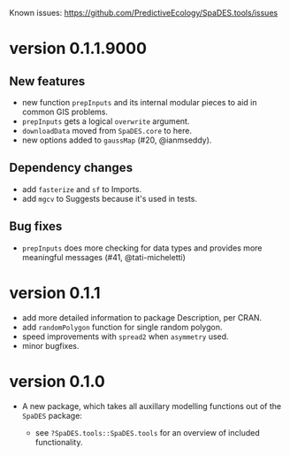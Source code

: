 Known issues: https://github.com/PredictiveEcology/SpaDES.tools/issues

version 0.1.1.9000
=============

## New features

* new function `prepInputs` and its internal modular pieces to aid in common GIS problems.
* `prepInputs` gets a logical `overwrite` argument.
* `downloadData` moved from `SpaDES.core` to here.
* new options added to `gaussMap` (#20, @ianmseddy).

## Dependency changes

* add `fasterize` and `sf` to Imports.
* add `mgcv` to Suggests because it's used in tests.

## Bug fixes

* `prepInputs` does more checking for data types and provides more meaningful messages (#41, @tati-micheletti)

version 0.1.1
=============

* add more detailed information to package Description, per CRAN.
* add `randomPolygon` function for single random polygon.
* speed improvements with `spread2` when `asymmetry` used.
* minor bugfixes.

version 0.1.0
=============

* A new package, which takes all auxillary modelling functions out of the `SpaDES` package:

    - see `?SpaDES.tools::SpaDES.tools` for an overview of included functionality.
